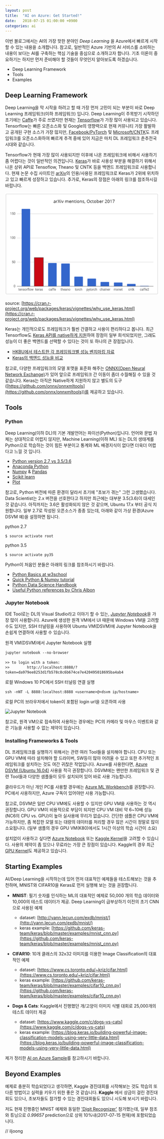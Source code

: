 ```yaml
---
layout: post
title:  "AI on Azure: Get Started!"
date:   2018-07-15 01:00:00 +0900
categories: ai
---
```


이번 블로그에서는 AI의 가장 핫한 분야인 _Deep Learning_ 을 Azure에서 빠르게 시작할 수 있는 내용을 소개합니다. 참고로, 일반적인 Azure 기반의 AI 서비스를 소비하는 내용이 보다는 AI를 구축하는 핵심 기술을 중심으로 소개하고자 합니다. 기초 이론이 중요하기는 하지만 먼저 준비해야 할 것들이 무엇인지 알아보도록 하겠습니다.

- Deep Learning Framework
- Tools
- Examples

## Deep Learning Framework

Deep Learning을 막 시작을 하려고 할 때 가장 먼저 고민이 되는 부분이 바로 Deep Learning 프레임워크(이하 프레임워크) 입니다. Deep Learning이 주목받기 시작하던 초기에는 [Caffe](http://caffe.berkeleyvision.org/)가 주로 쓰였지만 현재는 [Tensorflow](https://www.tensorflow.org/)가 가장 많이 사용되고 있습니다. Tensorflow는 빠른 오픈소스화 및 Google의 영향력으로 현재 커뮤니티 가장 활발하고 공개된 구현 소스가 가장 많지만, [Facebook/PyTorch](https://pytorch.org/) 및 [Microsoft/CNTK](https://www.microsoft.com/en-us/cognitive-toolkit/)도 프레임워크를 오픈소스화하여 빠르게 추격 중에 있어 지금은 마치 DL 프레임워크 춘추전국시대와 같습니다. 

Tensorflow가 현재 가장 많이 사용되지만 이후에 나온 프레임워크에 비해서 사용하기 좀 어렵다는 것이 일반적인 의견입니다. [Keras](https://keras.io/)가 바로 사용성 부분을 해결하기 위해서 나온 상위 API로 Tensoflow, Theano 및 CNTK 등을 백앤드 프레임워크로 사용합니다. 현재 논문 수집 사이트인 [arXiv](arxiv.org)의 인용/사용된 프레임워크로 Keras가 2위에 위치하고 있고 빠르게 성장하고 있습니다. 추가로, Keras의 장점은 아래의 링크를 참조하시길 바랍니다.

![Arxiv mentions](/images/aoa-arxiv-keras.png)

source: [https://cran.r-project.org/web/packages/keras/vignettes/why_use_keras.html](https://cran.r-project.org/web/packages/keras/vignettes/why_use_keras.html)

Keras는 개인적으로도 프레임워크가 훨씬 간결하고 사용이 편리하다고 봅니다. 최근 Tensorflow도 [Keras API를 native하게 지원](https://www.tensorflow.org/api_docs/python/tf/keras)하여 장점이 일부 희석되었지만, 그래도 성능이 더 좋은 백앤드를 선택할 수 있다는 것이 또 하나의 큰 장점입니다. 

- [HKBU에서 테스트한 각 프레임워크별 성능 벤치마킹 자료](https://www.comp.hkbu.edu.hk/~chxw/papers/ccbd_2016.pdf)
- [Keras의 백앤드 성능을 비교](http://minimaxir.com/2017/06/keras-cntk/)

참고로, 다양한 프레임워크의 모델 포맷을 표준화 해주는 [ONNX(Open Neural Network Exchange)](https://onnx.ai/)가 있어 앞으로 프레임워크 간 이동이 좀더 수월해질 수 있을 것 같습니다. Keras는 아직은 Native하게 지원하지 않고 별도의 도구([https://github.com/onnx/onnxmltools](https://github.com/onnx/onnxmltools))를 제공하고 있습니다.

## Tools

### Python

Deep Learning(이하 DL)의 기본 개발언어는 파이선(Python)입니다. 언어와 문법 자체는 상대적으로 어렵지 않지만, Machine Learning(이하 ML) 또는 DL의 생태계를 Python으로 학습하는 것이 힘든 부분이고 통계와 ML 배경지식이 없다면 더욱더 어렵다고 느낄 것 입니다.

- [Python version 2.7 vs 3.5/3.6](https://www.quora.com/Which-version-of-Python-2-or-3-is-better-for-a-data-science-beginner)
- [Anaconda Python](https://www.anaconda.com/)
- [Numpy](http://www.numpy.org/) & [Pandas](https://pandas.pydata.org/)
- [Scikit learn](http://scikit-learn.org/stable/)
- [Plot](https://matplotlib.org/)

참고로, Python 버전에 따른 환경이 달라서 초기에 "초보가 겪는" 그런 고생했습니다. Data Scientist는 2.x 버전을 선호한다고 하지만 최근에는 대부분 3.5(3.6)이 대세인 것 같습니다. 아직까지는 3.6은 활성화되지 않은 것 같으며, Ubuntu 17.x 부터 공식 지원합니다. 일부 2.7로 작성된 오픈소스가 종종 있는데, 아래와 같이 가상 환경(Azure DSVM 예)을 설정하면 됩니다.

python 2.7 
```
$ source activate root
```

python 3.5
```
$ source activate py35
```  

Python이 처음인 분들은 아래의 링크를 참조하시기 바랍니다.

- [Python Basics at w3school](https://www.w3schools.com/python/)
- [Quick Python & Numpy tutorial](http://cs231n.github.io/python-numpy-tutorial/)
- [Python Data Science Handbook](https://jakevdp.github.io/PythonDataScienceHandbook/)
- [Useful Python references by Chris Albon](https://chrisalbon.com/)

### Jupyter Notebook

IDE Tool로는 DL의 Visual Studio라고 이야기 할 수 있는, [_Jupyter Notebook_](http://jupyter.org/)을 가장 많이 사용합니다. Azure에 생성한 원격 VM에서 UI 때문에 Windows VM을 고려할 수도 있지만, SSH 터널링을 사용하여 Ubuntu VM(DSVM)에 Jupyter Notebook을 손쉽게 연결하여 사용할 수 있습니다.

원격 VM(DSVM)에서 Jupyter Notebook 실행
```
jupyter notebook --no-browser

>> to login with a token:
>>        http://localhost:8888/?token=da979ee8253d1fb578c8c6b674ce7e420495018695ba4ab4
```

로컬 Windows 10 PC에서 SSH 터널링 연결 실행
```
ssh -nNT -L 8888:localhost:8888 <username>@<dsvm ip/hostname>
```

로컬 PC의 브라우저에서 token이 포함된 login url을 오픈하여 사용

![Jupyter Notebook](https://cdn-images-1.medium.com/max/1600/1*Bpvn80Jq6JL4b5ZYMq8pCw.png)

참고로, 원격 VM으로 접속하여 사용하는 경우에는 PC의 카메라 및 마우스 이벤트와 같은 기능을 사용할 수 없는 제약이 있습니다.

### Installing Frameworks & Tools

DL 프레임워크를 실행하기 위해서는 관련 여러 Tool들을 설치해야 합니다. CPU 또는 GPU VM에 따라 설치해야 할 드라이버, SW등이 많아 어려울 수 있고 또한 추가적인 프레임워크를 설치하는 것도 여간 귀찮은 작업입니다. Azure를 사용한다면, [Azure DSVM (Ubuntu 16.04)](https://docs.microsoft.com/en-us/azure/machine-learning/data-science-virtual-machine/overview) 사용을 적극 권장합니다. DSVM에는 왠만한 프레임워크 및 관련 Tool들과 다양한 샘플들이 모두 설치되어 있어 바로 사용 가능합니다.

클라우드가 아닌 개인 PC를 사용할 경우에는 [Azure ML Workbench](https://docs.microsoft.com/en-us/azure/machine-learning/service/quickstart-installation)를 권장합니다. PC에서 사용하지만, Azure 구독이 있어야만 사용 가능합니다. 

참고로, DSVM은 일반 CPU VM에도 사용할 수 있지만 GPU VM을 사용하는 것 역시 권장합니다. GPU VM이 비용적으로 부담이 되지만 CPU VM 대비 약 6~10배 성능(NC6의 CPU vs. GPU)이 높아 실사용에 무리가 없습니다. 간단한 샘플은 CPU VM에 가능하지만, 좀 복잡한 모델 또는 대량의 데이터를 처리할 경우 많은 시간이 정말로 많이 소요됩니다. (일부 샘플의 경우 GPU VM(K80)에서도 1시간 이상의 학습 시간이 소요)

설치없이 사용하고 싶다면 [Azure Notebook](https://notebooks.azure.com) 또는 [Kaggle Kernel](https://www.kaggle.com/)을 고려할 수 있습니다. 사용의 제약이 좀 있으나 무료라는 가장 큰 장점이 있습니다. Kaggle의 경우 최근 [GPU Kernel](https://www.kaggle.com/dansbecker/running-kaggle-kernels-with-a-gpu)도 제공하고 있습니다. 

## Starting Examples

AI/Deep Learning을 시작하는데 있어 먼저 대표적인 예제들을 테스트해보는 것을 추천하며, MNIST와 CIFAR10을 Keras로 먼저 실행해 보는 것을 권장합니다.

- __MNIST__: 필기 숫자를 인식하는 ML의 대표적인 예제로 50,000 개의 학습 데이터와 10,000의 테스트 데이터가 제공. Deep Learning이 급부상하기 이전의 초기 CNN으로 사용된 예제
    - dataset: [http://yann.lecun.com/exdb/mnist/](http://yann.lecun.com/exdb/mnist/)
    - keras example: [https://github.com/keras-team/keras/blob/master/examples/mnist_cnn.py](https://github.com/keras-team/keras/blob/master/examples/mnist_cnn.py)

- __CIFAR10__: 10개 클래스의 32x32 이미지를 이용한 Image Classification의 대표적인 예제
    - dataset: [https://www.cs.toronto.edu/~kriz/cifar.html](https://www.cs.toronto.edu/~kriz/cifar.html)
    - keras example: [https://github.com/keras-team/keras/blob/master/examples/cifar10_cnn.py](https://github.com/keras-team/keras/blob/master/examples/cifar10_cnn.py)

- __Dogs & Cats__: Kaggle에서 진행했던 개/고양이 이미지 식별 대회로 25,000개의 테스트 데이터 제공
    - dataset: [https://www.kaggle.com/c/dogs-vs-cats](https://www.kaggle.com/c/dogs-vs-cats)
    - keras example: [https://blog.keras.io/building-powerful-image-classification-models-using-very-little-data.html](https://blog.keras.io/building-powerful-image-classification-models-using-very-little-data.html)

제가 정리한 [AI on Azure Sample](https://github.com/iljoong/aoa-sample)를 참고하시기 바랍니다.

## Beyond Examples

예제로 충분히 학습되었다고 생각하면, Kaggle 경진대회를 시작해보는 것도 학습의 또다른 방법이고 실력을 키우기 위한 좋은 것 같습니다. __Kaggle__ 에서 상금이 걸린 경진대회도 있으나, 초보자들도 참가할 수 있는 경진대회들도 있으니 시도해 보시기 바랍니다.

저도 현재 진행중인 MNIST 예제와 동일한 ['Digit Recognizer'](https://www.kaggle.com/c/digit-recognizer) 참가했는데, 일부 참조와  튜닝으로 _0.99657_ prediction으로 상위 10%내(2017-07-15 현재)에 포함되었습니다.

// iljoong